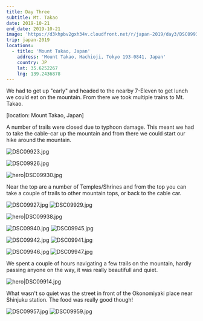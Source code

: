 ```yaml
---
title: Day Three
subtitle: Mt. Takao
date: 2019-10-21
end_date: 2019-10-21
image: 'https://d3khpbv2gxh34v.cloudfront.net/r/japan-2019/day3/DSC09938.jpg'
trip: japan-2019
locations:
  - title: 'Mount Takao, Japan'
    address: 'Mount Takao, Hachioji, Tokyo 193-0841, Japan'
    country: JP
    lat: 35.6252267
    lng: 139.2436878
---
```


We had to get up "early" and headed to the nearby 7-Eleven to get lunch we could eat on the mountain. From there we took multiple trains to Mt. Takao.

[location: Mount Takao, Japan]

A number of trails were closed due to typhoon damage. This meant we had to take the cable-car up the mountain and from there we could start our hike around the mountain.

![DSC09923.jpg](https://d3khpbv2gxh34v.cloudfront.net/r/japan-2019/day3/DSC09923.jpg "1.5")

![DSC09926.jpg](https://d3khpbv2gxh34v.cloudfront.net/r/japan-2019/day3/DSC09926.jpg "1.5")

![hero|DSC09930.jpg](https://d3khpbv2gxh34v.cloudfront.net/r/japan-2019/day3/DSC09930.jpg "1.5")

Near the top are a number of Temples/Shrines and from the top you can take a couple of trails to other mountain tops, or back to the cable car.

![DSC09927.jpg](https://d3khpbv2gxh34v.cloudfront.net/r/japan-2019/day3/DSC09927.jpg "0.667")
![DSC09929.jpg](https://d3khpbv2gxh34v.cloudfront.net/r/japan-2019/day3/DSC09929.jpg "0.667")

![hero|DSC09938.jpg](https://d3khpbv2gxh34v.cloudfront.net/r/japan-2019/day3/DSC09938.jpg "1.5")

![DSC09940.jpg](https://d3khpbv2gxh34v.cloudfront.net/r/japan-2019/day3/DSC09940.jpg "1.5")
![DSC09945.jpg](https://d3khpbv2gxh34v.cloudfront.net/r/japan-2019/day3/DSC09945.jpg "0.667")

![DSC09942.jpg](https://d3khpbv2gxh34v.cloudfront.net/r/japan-2019/day3/DSC09942.jpg "0.667")
![DSC09941.jpg](https://d3khpbv2gxh34v.cloudfront.net/r/japan-2019/day3/DSC09941.jpg "1.5")

![DSC09946.jpg](https://d3khpbv2gxh34v.cloudfront.net/r/japan-2019/day3/DSC09946.jpg "1.5")
![DSC09947.jpg](https://d3khpbv2gxh34v.cloudfront.net/r/japan-2019/day3/DSC09947.jpg "1.5")

We spent a couple of hours navigating a few trails on the mountain, hardly passing anyone on the way, it was really beautifull and quiet.

![hero|DSC09914.jpg](https://d3khpbv2gxh34v.cloudfront.net/r/japan-2019/day3/DSC09914.jpg "1.5")

What wasn't so quiet was the street in front of the Okonomiyaki place near Shinjuku station. The food was really good though!

![DSC09957.jpg](https://d3khpbv2gxh34v.cloudfront.net/r/japan-2019/day3/DSC09957.jpg "1.5")
![DSC09959.jpg](https://d3khpbv2gxh34v.cloudfront.net/r/japan-2019/day3/DSC09959.jpg "1.5")
